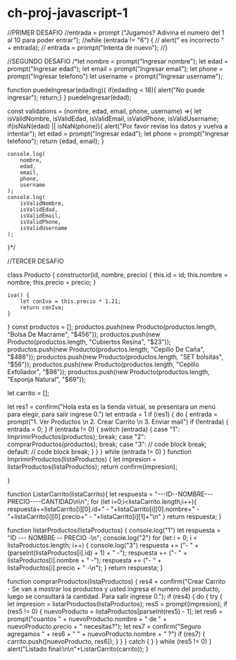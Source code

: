# ch-proj-javascript-1

//PRIMER DESAFIO
//entrada = prompt ("Jugamos? Adivina el numero del 1 al 10 para poder entrar");
//while (entrada != "6") {
//    alert(" es incorrecto " + entrada);
//    entrada = prompt("Intenta de nuevo");
//}

//SEGUNDO DESAFIO
/*let nombre = prompt("Ingresar nombre");
let edad = prompt("Ingresar edad");
let email = prompt("Ingresar email");
let phone = prompt("Ingresar telefono")
let username = prompt("Ingresar username");


function puedeIngresar(edadIng){
    if(edadIng < 18){ alert("No puede ingresar"); return;}
}
puedeIngresar(edad);


const validations = (nombre, edad, email, phone, username) =>{
    let isValidNombre, isValidEdad, isValidEmail, isValidPhone, isValidUsername;
    if(isNaN(edad) || isNaN(phone)){
        alert("Por favor revise los datos y vuelva a intentar");
        let edad = prompt("Ingresar edad");
        let phone = prompt("Ingresar telefono");
        return {edad, email};
    }

    console.log(
        nombre,
        edad,
        email,
        phone,
        username
    );
    console.log(
        isValidNombre,
        isValidEdad,
        isValidEmail,
        isValidPhone,
        isValidUsername
    );
}*/

//TERCER DESAFIO

class Producto {
    constructor(id, nombre, precio) {
        this.id = id;
        this.nombre = nombre;
        this.precio = precio;
    }

    iva() {
        let conIva = this.precio * 1.21;
        return conIva;
    }
}
const productos = [];
productos.push(new Producto(productos.length, "Bolsa De Macrame", "$456"));
productos.push(new Producto(productos.length, "Cubiertos Resina", "$23"));
productos.push(new Producto(productos.length, "Cepillo De Caña", "$488"));
productos.push(new Producto(productos.length, "SET bolsitas", "$56"));
productos.push(new Producto(productos.length, "Cepillo Exfoliador", "$98"));
productos.push(new Producto(productos.length, "Esponja Natural", "$69"));

let carrito = [];

let res1 = confirm("Hola esta es la tienda virtual, se presentara un menú para elegir, para salir ingrese 0.")
let entrada = 1
if (res1) {
    do {
        entrada = prompt("1. Ver Productos \n 2. Crear Carrito \n 3. Enviar mail")
        if (!entrada) {
            entrada = 0;
        }
        if (entrada != 0) {
            switch (entrada) {
                case "1":
                    ImprimirProductos(productos);
                    break;
                case "2":
                    comprarProductos(productos);
                    break;
                case "3":
                    // code block
                    break;
                default:
                    // code block
                    break;
            }
        }
    } while (entrada != 0)
}
function ImprimirProductos(listaProductos) {
    let impresion = listarProductos(listaProductos);
    return confirm(impresion);
    
}

function ListarCarrito(listaCarrito){
    let respuesta = "---ID--NOMBRE---PRECIO----CANTIDAD\n\n";
    for (let i=0;i<listaCarrito.length;i++){
        respuesta+=listaCarrito[i][0].id+" - "+listaCarrito[i][0].nombre+" - "+listaCarrito[i][0].precio+" - "+listaCarrito[i][1]+"\n"
    }
    return respuesta;
}

function listarProductos(listaProductos) {
    console.log("1")
    let respuesta = "ID --- NOMBRE -- PRECIO -\n";
    console.log("2")
    for (let i = 0; i < listaProductos.length; i++) {
        console.log("3")
        respuesta += ("- " + (parseInt(listaProductos[i].id) + 1) + " -");
        respuesta += ("- " + listaProductos[i].nombre + " -");
        respuesta += ("- " + listaProductos[i].precio + " -\n");
    }
    return respuesta;
}

function comprarProductos(listaProductos) {
    res4 = confirm("Crear Carrito - Se van a mostrar los productos y usted ingresa el numero del producto, luego se consultará la cantidad. Para salir ingrese 0.");
    if (res4) {
        do {
            try {
                let impresion = listarProductos(listaProductos);
                res5 = prompt(impresion);
                if (res5 != 0) {
                    nuevoProducto = listaProductos[parseInt(res5) - 1];
                    let res6 = prompt("cuantos " + nuevoProducto.nombre + " de " + nuevoProducto.precio + " necesitas?");
                    let res7 = confirm("Seguro agregamos " + res6 + " " + nuevoProducto.nombre + " ?")
                    if (res7) {
                        carrito.push([nuevoProducto, res6]);
                    }
                }
            } catch { }
        } while (res5 != 0)
    }
    alert("Listado final:\n\n"+ListarCarrito(carrito));
}
